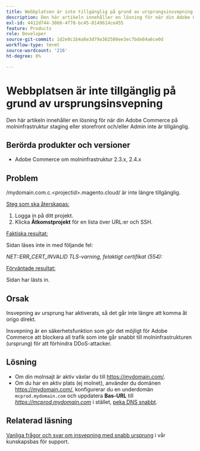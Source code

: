 ```yaml
---
title: Webbplatsen är inte tillgänglig på grund av ursprungsinsvepning
description: Den här artikeln innehåller en lösning för när din Adobe Commerce på molninfrastruktur staging eller storefront och/eller Admin inte är tillgänglig.
exl-id: 4412d744-3066-4f78-bc45-8149614ce455
feature: Products
role: Developer
source-git-commit: 1d2e0c1b4a8e3d79a362500ee3ec7bde84a6ce0d
workflow-type: tm+mt
source-wordcount: '216'
ht-degree: 0%

---
```


# Webbplatsen är inte tillgänglig på grund av ursprungsinsvepning

Den här artikeln innehåller en lösning för när din Adobe Commerce på molninfrastruktur staging eller storefront och/eller Admin inte är tillgänglig.

## Berörda produkter och versioner

* Adobe Commerce om molninfrastruktur 2.3.x, 2.4.x

## Problem

/mydomain.com.c.&lt;projectid>.magento.cloud/ är inte längre tillgänglig.

<u>Steg som ska återskapas:</u>

1. Logga in på ditt projekt.
1. Klicka **Åtkomstprojekt** för en lista över URL:er och SSH.

<u>Faktiska resultat:</u>

Sidan läses inte in med följande fel:

*NET::ERR\_CERT\_INVALID*  *TLS-varning, felaktigt certifikat (554):*

<u>Förväntade resultat:</u>

Sidan har lästs in.

## Orsak

Insvepning av ursprung har aktiverats, så det går inte längre att komma åt origo direkt.

Insvepning är en säkerhetsfunktion som gör det möjligt för Adobe Commerce att blockera all trafik som inte går snabbt till molninfrastrukturen (ursprung) för att förhindra DDoS-attacker.

## Lösning

* Om din molnsajt är aktiv växlar du till https://mydomain.com/.
* Om du har en aktiv plats (ej molnet), använder du domänen https://mydomain.com/, konfigurerar du en underdomän `mcprod.mydomain.com` och uppdatera **Bas-URL** till *https://mcprod.mydomain.com* i stället, [peka DNS snabbt](https://devdocs.magento.com/cloud/cdn/configure-fastly.html#update-dns-configuration-with-development-settings).

## Relaterad läsning

[Vanliga frågor och svar om insvepning med snabb ursprung](/help/faq/general/fastly-origin-cloaking-enablement-faq.md) i vår kunskapsbas för support.

